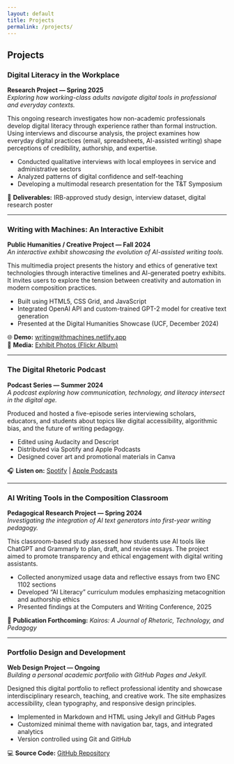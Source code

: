 ```yaml
---
layout: default
title: Projects
permalink: /projects/
---
```


## Projects

### Digital Literacy in the Workplace  
**Research Project — Spring 2025**  
*Exploring how working-class adults navigate digital tools in professional and everyday contexts.*

This ongoing research investigates how non-academic professionals develop digital literacy through experience rather than formal instruction. Using interviews and discourse analysis, the project examines how everyday digital practices (email, spreadsheets, AI-assisted writing) shape perceptions of credibility, authorship, and expertise.  

- Conducted qualitative interviews with local employees in service and administrative sectors  
- Analyzed patterns of digital confidence and self-teaching  
- Developing a multimodal research presentation for the T&T Symposium  

📄 **Deliverables:** IRB-approved study design, interview dataset, digital research poster

---

### Writing with Machines: An Interactive Exhibit  
**Public Humanities / Creative Project — Fall 2024**  
*An interactive exhibit showcasing the evolution of AI-assisted writing tools.*

This multimedia project presents the history and ethics of generative text technologies through interactive timelines and AI-generated poetry exhibits. It invites users to explore the tension between creativity and automation in modern composition practices.

- Built using HTML5, CSS Grid, and JavaScript  
- Integrated OpenAI API and custom-trained GPT-2 model for creative text generation  
- Presented at the Digital Humanities Showcase (UCF, December 2024)  

🌐 **Demo:** [writingwithmachines.netlify.app](https://writingwithmachines.netlify.app)  
📸 **Media:** [Exhibit Photos (Flickr Album)](https://flickr.com)  

---

### The Digital Rhetoric Podcast  
**Podcast Series — Summer 2024**  
*A podcast exploring how communication, technology, and literacy intersect in the digital age.*

Produced and hosted a five-episode series interviewing scholars, educators, and students about topics like digital accessibility, algorithmic bias, and the future of writing pedagogy.  

- Edited using Audacity and Descript  
- Distributed via Spotify and Apple Podcasts  
- Designed cover art and promotional materials in Canva  

🎧 **Listen on:** [Spotify](https://spotify.com) | [Apple Podcasts](https://apple.com)

---

### AI Writing Tools in the Composition Classroom  
**Pedagogical Research Project — Spring 2024**  
*Investigating the integration of AI text generators into first-year writing pedagogy.*

This classroom-based study assessed how students use AI tools like ChatGPT and Grammarly to plan, draft, and revise essays. The project aimed to promote transparency and ethical engagement with digital writing assistants.

- Collected anonymized usage data and reflective essays from two ENC 1102 sections  
- Developed “AI Literacy” curriculum modules emphasizing metacognition and authorship ethics  
- Presented findings at the Computers and Writing Conference, 2025  

📄 **Publication Forthcoming:** _Kairos: A Journal of Rhetoric, Technology, and Pedagogy_

---

### Portfolio Design and Development  
**Web Design Project — Ongoing**  
*Building a personal academic portfolio with GitHub Pages and Jekyll.*

Designed this digital portfolio to reflect professional identity and showcase interdisciplinary research, teaching, and creative work. The site emphasizes accessibility, clean typography, and responsive design principles.

- Implemented in Markdown and HTML using Jekyll and GitHub Pages  
- Customized minimal theme with navigation bar, tags, and integrated analytics  
- Version controlled using Git and GitHub  

💻 **Source Code:** [GitHub Repository](https://github.com/digitalwriting/portfolio-demo)